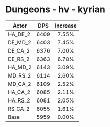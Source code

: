 # Dungeons - hv - kyrian
| Actor | DPS | Increase |
|---|:---:|:---:|
|HA_DE_2|6409|7.55%|
|DE_MD_2|6403|7.45%|
|DE_CA_2|6376|7.00%|
|DE_RS_2|6363|6.78%|
|HA_MD_2|6143|3.09%|
|MD_RS_2|6114|2.60%|
|MD_CA_2|6109|2.52%|
|HA_CA_2|6085|2.11%|
|HA_RS_2|6081|2.05%|
|RS_CA_2|6055|1.61%|
|Base|5959|0.00%|
